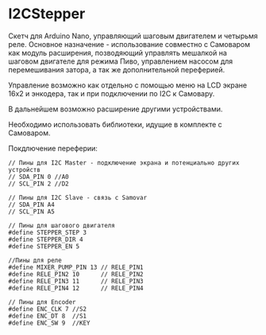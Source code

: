# I2CStepper
 
Скетч для Arduino Nano, управляющий шаговым двигателем и четырьмя реле. Основное назначение - использование совместно с Самоваром как модуль расширения, позводяющий управлять мешалкой на шаговом двигателе для режима Пиво, управлением насосом для перемешивания затора, а так же дополнительной переферией.

Управление возможно как отдельно с помощью меню на LCD экране 16х2 и энкодера, так и при подключении по I2C к Самовару.

В дальнейшем возможно расширение другими устройствами.

Необходимо использовать библиотеки, идущие в комплекте с Самоваром.

Покдлючение переферии:


    // Пины для I2C Master - подключение экрана и потенциально других устройств
    // SDA_PIN 0 //A0
    // SCL_PIN 2 //D2

    // Пины для I2C Slave - связь с Samovar
    // SDA_PIN A4
    // SCL_PIN A5

    // Пины для шагового двигателя
    #define STEPPER_STEP 3
    #define STEPPER_DIR 4
    #define STEPPER_EN 5

    //Пины для реле
    #define MIXER_PUMP_PIN 13 // RELE_PIN1
    #define RELE_PIN2 10      // RELE_PIN2
    #define RELE_PIN3 11      // RELE_PIN3
    #define RELE_PIN4 12      // RELE_PIN4

    // Пины для Encoder
    #define ENC_CLK 7 //S2
    #define ENC_DT 8  //S1
    #define ENC_SW 9  //KEY
